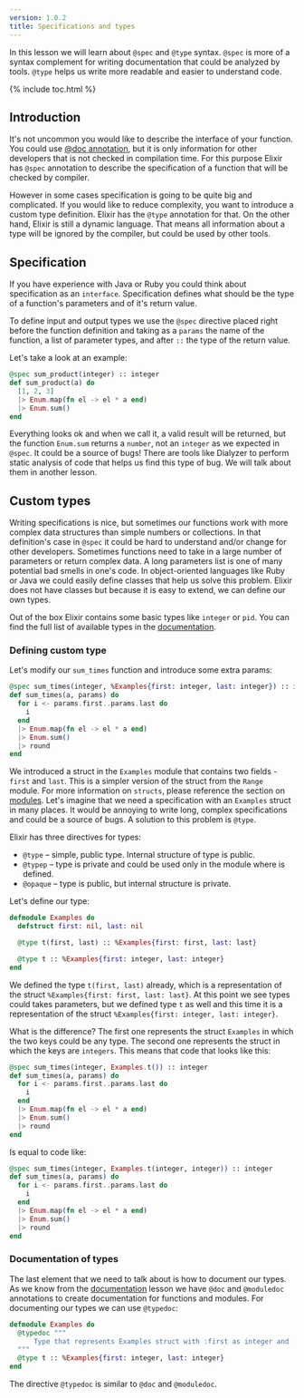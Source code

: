 ```yaml
---
version: 1.0.2
title: Specifications and types
---
```


In this lesson we will learn about `@spec` and `@type` syntax. `@spec` is more of a syntax complement for writing documentation that could be analyzed by tools. `@type` helps us write more readable and easier to understand code.

{% include toc.html %}

## Introduction

It's not uncommon you would like to describe the interface of your function. You could use [@doc annotation](../../basics/documentation), but it is only information for other developers that is not checked in compilation time. For this purpose Elixir has `@spec` annotation to describe the specification of a function that will be checked by compiler.

However in some cases specification is going to be quite big and complicated. If you would like to reduce complexity, you want to introduce a custom type definition. Elixir has the `@type` annotation for that. On the other hand, Elixir is still a dynamic language. That means all information about a type will be ignored by the compiler, but could be used by other tools.

## Specification

If you have experience with Java or Ruby you could think about specification as an `interface`. Specification defines what should be the type of a function's parameters and of it's return value.

To define input and output types we use the `@spec` directive placed right before the function definition and taking as a `params` the name of the function, a list of parameter types, and after `::` the type of the return value.

Let's take a look at an example:

```elixir
@spec sum_product(integer) :: integer
def sum_product(a) do
  [1, 2, 3]
  |> Enum.map(fn el -> el * a end)
  |> Enum.sum()
end
```

Everything looks ok and when we call it, a valid result will be returned, but the function `Enum.sum` returns a `number`, not an `integer` as we expected in `@spec`. It could be a source of bugs! There are tools like Dialyzer to perform static analysis of code that helps us find this type of bug. We will talk about them in another lesson.

## Custom types

Writing specifications is nice, but sometimes our functions work with more complex data structures than simple numbers or collections. In that definition's case in `@spec` it could be hard to understand and/or change for other developers. Sometimes functions need to take in a large number of parameters or return complex data. A long parameters list is one of many potential bad smells in one's code. In object-oriented languages like Ruby or Java we could easily define classes that help us solve this problem. Elixir does not have classes but because it is easy to extend, we can define our own types.

Out of the box Elixir contains some basic types like `integer` or `pid`. You  can find the full list of available types in the [documentation](https://hexdocs.pm/elixir/typespecs.html#types-and-their-syntax).

### Defining custom type

Let's modify our `sum_times` function and introduce some extra params:

```elixir
@spec sum_times(integer, %Examples{first: integer, last: integer}) :: integer
def sum_times(a, params) do
  for i <- params.first..params.last do
    i
  end
  |> Enum.map(fn el -> el * a end)
  |> Enum.sum()
  |> round
end
```

We introduced a struct in the `Examples` module that contains two fields - `first` and `last`. This is a simpler version of the struct from the `Range` module. For more information on `structs`, please reference the section on [modules](../../basics/modules/#structs). Let's imagine that we need a specification with an `Examples` struct in many places. It would be annoying to write long, complex specifications and could be a source of bugs. A solution to this problem is `@type`.

Elixir has three directives for types:

  - `@type` – simple, public type. Internal structure of type is public.
  - `@typep` – type is private and could be used only in the module where is defined.
  - `@opaque` – type is public, but internal structure is private.

Let's define our type:

```elixir
defmodule Examples do
  defstruct first: nil, last: nil

  @type t(first, last) :: %Examples{first: first, last: last}

  @type t :: %Examples{first: integer, last: integer}
end
```

We defined the type `t(first, last)` already, which is a representation of the struct `%Examples{first: first, last: last}`. At this point we see types could takes parameters, but we defined type `t` as well and this time it is a representation of the struct `%Examples{first: integer, last: integer}`.

What is the difference? The first one represents the struct `Examples` in which the two keys could be any type. The second one represents the struct in which the keys are `integers`. This means that code that looks like this:

```elixir
@spec sum_times(integer, Examples.t()) :: integer
def sum_times(a, params) do
  for i <- params.first..params.last do
    i
  end
  |> Enum.map(fn el -> el * a end)
  |> Enum.sum()
  |> round
end
```

Is equal to code like:

```elixir
@spec sum_times(integer, Examples.t(integer, integer)) :: integer
def sum_times(a, params) do
  for i <- params.first..params.last do
    i
  end
  |> Enum.map(fn el -> el * a end)
  |> Enum.sum()
  |> round
end
```

### Documentation of types

The last element that we need to talk about is how to document our types. As we know from the [documentation](../../basics/documentation) lesson we have `@doc` and `@moduledoc` annotations to create documentation for functions and modules. For documenting our types we can use `@typedoc`:

```elixir
defmodule Examples do
  @typedoc """
      Type that represents Examples struct with :first as integer and :last as integer.
  """
  @type t :: %Examples{first: integer, last: integer}
end
```

The directive `@typedoc` is similar to `@doc` and `@moduledoc`.
